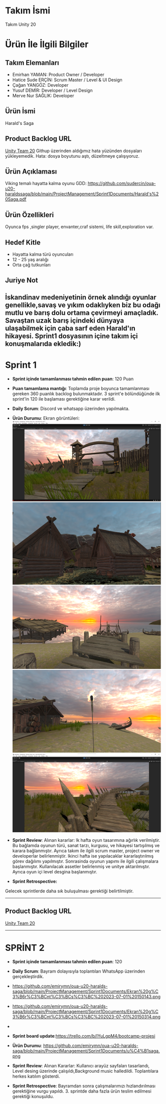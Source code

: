 # **Takım İsmi**

Takım Unity 20

# Ürün İle İlgili Bilgiler

## Takım Elemanları
- Emirhan YAMAN: Product Owner / Developer
- Hatice Sude ERÇİN: Scrum Master / Level & UI Design
- Çağan YANGÖZ: Developer
- Yusuf DEMİR: Developer / Level Design
- Merve Nur SAĞLIK: Developer

## Ürün İsmi
Harald's Saga

## Product Backlog URL

[Unity Team 20](*link)
Githup üzerinden aldığımız hata yüzünden dosyaları yükleyemedik.
Hata: dosya boyutunu aştı, düzeltmeye çalışıyoruz.
## Ürün Açıklaması

Viking temalı hayatta kalma oyunu 
GDD: https://github.com/sudercin/oua-u20-haraldssaga/blob/main/ProjectManagement/Sprint1Documents/Harald's%20Saga.pdf

## Ürün Özellikleri
Oyunca fps ,singler player, envanter,craf sistemi, life skill,exploration var.

## Hedef Kitle

- Hayatta kalma türü oyuncuları
- 12 - 25 yaş aralığı
- Orta çağ tutkunları

## Juriye Not

 İskandinav medeniyetinin örnek alındığı oyunlar genellikle,savaş ve yıkım odaklıyken biz bu odağı mutlu ve barış dolu ortama çevirmeyi amaçladık. Savaştan uzak barış içindeki dünyaya ulaşabilmek için çaba sarf eden Harald'ın hikayesi. 
 Sprint1 dosyasının içine takım içi konuşmalarıda ekledik:)
---

# Sprint 1

- **Sprint içinde tamamlanması tahmin edilen puan**: 120 Puan

- **Puan tamamlama mantığı**: Toplamda proje boyunca tamamlanması gereken 360 puanlık backlog bulunmaktadır. 3 sprint'e bölündüğünde ilk sprint'in 120 ile başlaması gerektiğine karar verildi.

- **Daily Scrum**: Discord ve whatsapp üzerinden yapılmakta.

- **Ürün Durumu**: Ekran görüntüleri:
  ![Screenshot 1](https://github.com/sudercin/oua-u20-haraldssaga/blob/main/ProjectManagement/Sprint1Documents/deneme1.png)
  ![Screenshot 2](https://github.com/sudercin/oua-u20-haraldssaga/blob/main/ProjectManagement/Sprint1Documents/deneme3.png)
  ![Screenshot 3](https://github.com/sudercin/oua-u20-haraldssaga/blob/main/ProjectManagement/Sprint1Documents/deneme4.png)
  ![Screenshot 4](https://github.com/sudercin/oua-u20-haraldssaga/blob/main/ProjectManagement/Sprint1Documents/deneme5.png)
  ![Screenshot 5](https://github.com/sudercin/oua-u20-haraldssaga/blob/main/ProjectManagement/Sprint1Documents/deneme6.png)
- **Sprint Review**: 
Alınan kararlar: lk hafta oyun tasarımına ağırlık verilmiştir. Bu bağlamda oyunun türü, sanat tarzı, kurgusu, ve hikayesi tartışılmış ve karara bağlanmıştır. Ayrıca takım ile ilgili scrum master, project owner ve developerlar belirlenmiştir. Ikinci hafta ise yapılacaklar kararlaştırılmış görev dağılımı yapılmıştır. Sonrasinda oyunun yapımı ile ilgili çalışmalara başlanmıştır. Kullanılacak assetler belirlenmiş ve unitye aktarılmıştır. Ayrıca oyun içi level desgina başlanmıştır.

- **Sprint Retrospective:**

Gelecek sprintlerde daha sık buluşulması gerektiği belirtilmiştir. 

 
---

## Product Backlog URL

[Unity Team 20](https://trello.com/b/IYuLgpM4/bootcamp-projesi)

---

# SPRİNT 2

- **Sprint içinde tamamlanması tahmin edilen puan**: 120
- **Daily Scrum**: Bayram dolayısıyla toplantıları WhatsApp üzerinden gerçekleştirdik.
- https://github.com/emirymn/oua-u20-haralds-saga/blob/main/ProjectManagement/Sprint1Documents/Ekran%20g%C3%B6r%C3%BCnt%C3%BCs%C3%BC%202023-07-01%20150143.png
- https://github.com/emirymn/oua-u20-haralds-saga/blob/main/ProjectManagement/Sprint1Documents/Ekran%20g%C3%B6r%C3%BCnt%C3%BCs%C3%BC%202023-07-01%20150314.png
-
- **Sprint board update**:https://trello.com/b/IYuLgpM4/bootcamp-projesi

- **Ürün Durumu**: https://github.com/emirymn/oua-u20-haralds-saga/blob/main/ProjectManagement/Sprint1Documents/u%C4%B1saga.png

- **Sprint Review**: Alınan Kararlar: Kullanıcı arayüz sayfaları tasarlandı, Level desing üzerinde çalışıldı,Background music halledildi. Toplantılara herkes katılım gösterdi.
- **Sprint Retrospective**: Bayramdan sonra çalışmalarımızı hızlandırılması gerektiğine vurgu yapıldı. 3. sprintde daha fazla ürün teslim edilmesi gerektiği konuşuldu.















